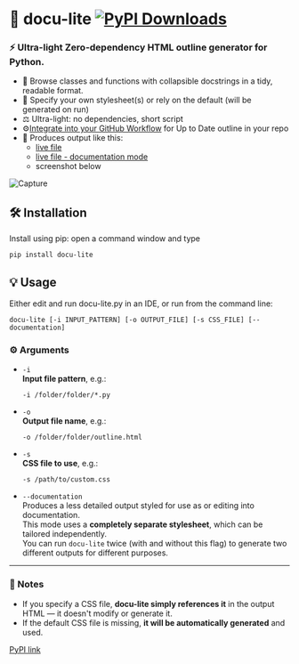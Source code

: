 # 🧾 docu-lite [![PyPI Downloads](https://static.pepy.tech/badge/docu-lite)](https://pepy.tech/projects/docu-lite) 
### ⚡ Ultra-light Zero-dependency HTML outline generator for Python.   



* 📖 Browse classes and functions with collapsible docstrings in a tidy, readable format.
* 📘 Specify your own stylesheet(s) or rely on the default (will be generated on run)
* ⚖️ Ultra-light: no dependencies, short script
* ⚙️[Integrate into your GitHub Workflow](https://g1ojs.github.io/docu-lite/add-to-workflow/) for Up to Date outline in your repo
* 👀 Produces output like this:
    - [live file](https://g1ojs.github.io/docu-lite/docu-lite-outline.html)
    - [live file - documentation mode](https://g1ojs.github.io/docu-lite/docu-lite-outline_docs.html)
    - screenshot below

![Capture](https://github.com/user-attachments/assets/c2eb5243-5666-428a-a1f7-4a09ec127285)

## 🛠 Installation

Install using pip: open a command window and type

```
pip install docu-lite
```
## 💡 Usage
Either edit and run docu-lite.py in an IDE, or run from the command line:
```
docu-lite [-i INPUT_PATTERN] [-o OUTPUT_FILE] [-s CSS_FILE] [--documentation]
```
### ⚙️ Arguments

- `-i`  
  **Input file pattern**, e.g.:  
  ```
  -i /folder/folder/*.py
  ```

- `-o`  
  **Output file name**, e.g.:  
  ```
  -o /folder/folder/outline.html
  ```

- `-s`  
  **CSS file to use**, e.g.:  
  ```
  -s /path/to/custom.css
  ```

- `--documentation`  
  Produces a less detailed output styled for use as or editing into documentation.  
  This mode uses a **completely separate stylesheet**, which can be tailored independently.  
  You can run `docu-lite` twice (with and without this flag) to generate two different outputs for different purposes.

---

### 📝 Notes

- If you specify a CSS file, **docu-lite simply references it** in the output HTML — it doesn't modify or generate it.
- If the default CSS file is missing, **it will be automatically generated** and used.

[PyPI link](https://pypi.org/project/docu-lite/)
